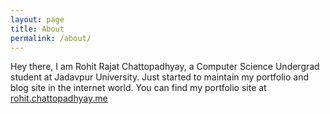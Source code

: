 ```yaml
---
layout: page
title: About
permalink: /about/
---
```


Hey there, I am Rohit Rajat Chattopadhyay, a Computer Science Undergrad student at Jadavpur University.
Just started to maintain my portfolio and blog site in the internet world.
You can find my portfolio site at [rohit.chattopadhyay.me](https://rohit.chattopadhyay.me)